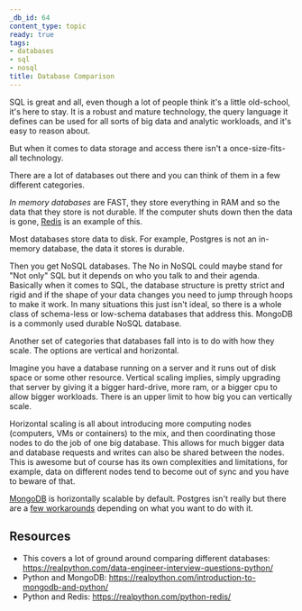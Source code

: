 ```yaml
---
_db_id: 64
content_type: topic
ready: true
tags:
- databases
- sql
- nosql
title: Database Comparison
---
```


SQL is great and all, even though a lot of people think it's a little old-school, it's here to stay. It is a robust and mature technology, the query language it defines can be used for all sorts of big data and analytic workloads, and it's easy to reason about.

But when it comes to data storage and access there isn't a once-size-fits-all technology.

There are a lot of databases out there and you can think of them in a few different categories.

_In memory databases_ are FAST, they store everything in RAM and so the data that they store is not durable. If the computer shuts down then the data is gone, [Redis](https://redis.io/) is an example of this.

Most databases store data to disk. For example, Postgres is not an in-memory database, the data it stores is durable.

Then you get NoSQL databases. The No in NoSQL could maybe stand for "Not only" SQL but it depends on who you talk to and their agenda. Basically when it comes to SQL, the database structure is pretty strict and rigid and if the shape of your data changes you need to jump through hoops to make it work. In many situations this just isn't ideal, so there is a whole class of schema-less or low-schema databases that address this. MongoDB is a commonly used durable NoSQL database.

Another set of categories that databases fall into is to do with how they scale. The options are vertical and horizontal.

Imagine you have a database running on a server and it runs out of disk space or some other resource. Vertical scaling implies, simply upgrading that server by giving it a bigger hard-drive, more ram, or a bigger cpu to allow bigger workloads. There is an upper limit to how big you can vertically scale.

Horizontal scaling is all about introducing more computing nodes (computers, VMs or containers) to the mix, and then coordinating those nodes to do the job of one big database. This allows for much bigger data and database requests and writes can also be shared between the nodes. This is awesome but of course has its own complexities and limitations, for example, data on different nodes tend to become out of sync and you have to beware of that.

[MongoDB](https://www.mongodb.com/) is horizontally scalable by default. Postgres isn't really but there are a [few workarounds](https://stackoverflow.com/questions/34831086/scaling-postgres-horizontally) depending on what you want to do with it.

## Resources

- This covers a lot of ground around comparing different databases: https://realpython.com/data-engineer-interview-questions-python/
- Python and MongoDB: https://realpython.com/introduction-to-mongodb-and-python/
- Python and Redis: https://realpython.com/python-redis/